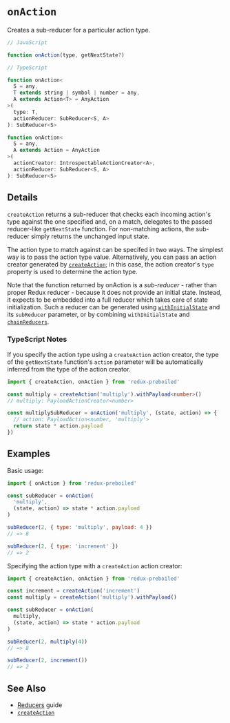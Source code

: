 # `onAction`

Creates a sub-reducer for a particular action type.

```js
// JavaScript

function onAction(type, getNextState?)
```

```ts
// TypeScript

function onAction<
  S = any,
  T extends string | symbol | number = any,
  A extends Action<T> = AnyAction
>(
  type: T,
  actionReducer: SubReducer<S, A>
): SubReducer<S>

function onAction<
  S = any,
  A extends Action = AnyAction
>(
  actionCreator: IntrospectableActionCreator<A>,
  actionReducer: SubReducer<S, A>
): SubReducer<S>
```

## Details

`createAction` returns a sub-reducer that checks each incoming action's type
against the one specified and, on a match, delegates to the passed
reducer-like `getNextState` function. For non-matching actions, the
sub-reducer simply returns the unchanged input state.

The action type to match against can be specifed in two ways. The simplest way
is to pass the action type value. Alternatively, you can pass an action
creator generated by [`createAction`](./createAction.md); in this case, the
action creator's `type` property is used to determine the action type.

Note that the function returned by onAction is a *sub-reducer* - rather than
proper Redux reducer - because it does not provide an initial state. Instead,
it expects to be embedded into a full reducer which takes care of state
initialization. Such a reducer can be generated using
[`withInitialState`](./withInitialState.md) and its `subReducer` parameter, or
by combining `withInitialState` and [`chainReducers`](./chainReducers.md).

### TypeScript Notes

If you specify the action type using a `createAction` action creator, the type
of the `getNextState` function's `action` parameter will be automatically
inferred from the type of the action creator.

```ts
import { createAction, onAction } from 'redux-preboiled'

const multiply = createAction('multiply').withPayload<number>()
// multiply: PayloadActionCreator<number>

const multiplySubReducer = onAction('multiply', (state, action) => {
  // action: PayloadAction<number, 'multiply'>
  return state * action.payload
})
```

## Examples

Basic usage:

```js
import { onAction } from 'redux-preboiled'

const subReducer = onAction(
  'multiply',
  (state, action) => state * action.payload
)

subReducer(2, { type: 'multiply', payload: 4 })
// => 8

subReducer(2, { type: 'increment' })
// => 2
```

Specifying the action type with a `createAction` action creator:

```js
import { createAction, onAction } from 'redux-preboiled'

const increment = createAction('increment')
const multiply = createAction('multiply').withPayload()

const subReducer = onAction(
  multiply,
  (state, action) => state * action.payload
)

subReducer(2, multiply(4))
// => 8

subReducer(2, increment())
// => 2
```

## See Also

- [Reducers](../guide/reducers.md) guide
- [`createAction`](./createAction.md)
